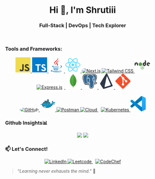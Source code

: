 <h1 align="center">Hi 👋, I'm Shrutiii</h1>
<h3 align="center">Full-Stack | DevOps | Tech Explorer</h3>

<br>


### Tools and Frameworks:
<p align="center">
  <!-- JavaScript -->
  <a href="https://developer.mozilla.org/en-US/docs/Web/JavaScript" target="_blank">
    <img src="https://raw.githubusercontent.com/devicons/devicon/master/icons/javascript/javascript-original.svg" width="50" title="JavaScript"/>
  </a>
  <!-- TypeScript -->
  <a href="https://www.typescriptlang.org/docs/" target="_blank">
    <img src="https://raw.githubusercontent.com/devicons/devicon/master/icons/typescript/typescript-original.svg" width="50" title="TypeScript"/>
  </a>
   <!-- Java -->
  <a href="https://docs.oracle.com/en/java/" target="_blank">
    <img src="https://raw.githubusercontent.com/devicons/devicon/master/icons/java/java-original.svg"
         alt="Java"
         width="50"
         title="Java" />
  </a>
  <!-- React -->
  <a href="https://react.dev/" target="_blank">
    <img src="https://raw.githubusercontent.com/devicons/devicon/master/icons/react/react-original.svg" width="50" title="React"/>
  </a>
  <!-- Next.js -->
  <a href="https://nextjs.org/docs" target="_blank">
    <img src="https://assets.vercel.com/image/upload/v1662130559/nextjs/Icon_dark_background.png" 
         alt="Next.js" 
         width="60" 
         title="Next.js" 
         style="border-radius: 8px;" />
  </a>
  <!-- Tailwind CSS -->
  <a href="https://tailwindcss.com/docs" target="_blank">
    <img src="https://www.vectorlogo.zone/logos/tailwindcss/tailwindcss-icon.svg" 
         alt="Tailwind CSS" 
         width="60" 
         title="Tailwind CSS" />
  </a>
  <!-- Node.js -->
  <a href="https://nodejs.org/en/docs" target="_blank">
    <img src="https://raw.githubusercontent.com/devicons/devicon/master/icons/nodejs/nodejs-original-wordmark.svg"
         alt="Node.js"
         width="50"
         title="Node.js" />
  </a>
  
  <!-- Express.js -->
 <a href="https://expressjs.com/" target="_blank">
    <img src="https://upload.wikimedia.org/wikipedia/commons/6/64/Expressjs.png"
         alt="Express.js"
         width="100"
         title="Express.js"
         style="background-color: white; padding: 6px; border-radius: 6px;" />
  </a>

  <!-- MongoDB -->
  <a href="https://www.mongodb.com/docs/" target="_blank">
    <img src="https://raw.githubusercontent.com/devicons/devicon/master/icons/mongodb/mongodb-original.svg" width="50" title="MongoDB"/>
  </a>
  <!-- PostgreSQL -->
  <a href="https://www.postgresql.org/docs/" target="_blank">
    <img src="https://raw.githubusercontent.com/devicons/devicon/master/icons/postgresql/postgresql-original.svg" width="50" title="PostgreSQL"/>
  </a>
  <!-- Prisma -->
  <a href="https://www.prisma.io/docs" target="_blank">
    <img src="https://raw.githubusercontent.com/devicons/devicon/master/icons/prisma/prisma-original.svg" width="50" title="Prisma"/>
  </a>
  <!-- Git -->
  <a href="https://git-scm.com/doc" target="_blank">
    <img src="https://raw.githubusercontent.com/devicons/devicon/master/icons/git/git-original.svg" width="50" title="Git"/>
  </a>
</p>
<p align="center">
  <!-- GitHub -->
   <a href="https://github.com/" target="_blank">
    <img src="https://github.githubassets.com/images/modules/logos_page/GitHub-Mark.png" 
         alt="GitHub" 
         width="60" 
         title="GitHub" 
         style="border-radius: 50%;" />
  </a>
   <!-- Docker -->
  <a href="https://www.docker.com/docs/" target="_blank">
    <img src="https://raw.githubusercontent.com/devicons/devicon/master/icons/docker/docker-original.svg"
         alt="Docker"
         width="50"
         title="Docker" />
  </a>
  <!-- Postman -->
  <a href="https://www.postman.com/" target="_blank">
    <img src="https://www.vectorlogo.zone/logos/getpostman/getpostman-icon.svg"
         alt="Postman"
         width="50"
         title="Postman" />
  </a>
  <!-- Cloud (generic cloud icon - can replace with AWS/GCP later) -->
  <a href="https://cloud.google.com/" target="_blank">
    <img src="https://www.vectorlogo.zone/logos/google_cloud/google_cloud-icon.svg"
         alt="Cloud"
         width="50"
         title="Google Cloud" />
  </a>
  
  <!-- Kubernetes -->
  <a href="https://kubernetes.io/docs/" target="_blank">
    <img src="https://raw.githubusercontent.com/rahuldkjain/github-profile-readme-generator/refs/heads/master/src/images/icons/Devops/kubernetes.svg"
      width="50" 
      title="Kubernetes" style="margin-left:8px;"/>
  </a>
  
  <!-- VS Code -->
  <a href="https://code.visualstudio.com/docs" target="_blank">
    <img src="https://raw.githubusercontent.com/devicons/devicon/master/icons/vscode/vscode-original.svg"
         alt="VS Code"
         width="50"
         title="VS Code" />
  </a>
</p>

  
### Github Insights📊

<p align="center">
  <img src="https://github-readme-stats.vercel.app/api?username=shrutiiiyet&show_icons=true&theme=github_dark" height="165" />
  <img src="https://github-readme-stats.vercel.app/api/top-langs/?username=shrutiiiyet&layout=compact&theme=tokyonight" height="165" />
</p>


### 📫 Let's Connect!
<!-- LinkedIn -->
<p align="center">
  <a href="https://www.linkedin.com/in/shruti-jadhav-892164277/" target="_blank">
    <img src="https://skillicons.dev/icons?i=linkedin&theme=light" 
         width="50" 
         title="LinkedIn" />
  </a>

  <!-- LeetCode -->
  <a href="https://leetcode.com/u/shrutiiiii03/" target="_blank">
   <img src="https://raw.githubusercontent.com/rahuldkjain/github-profile-readme-generator/refs/heads/master/src/images/icons/Social/leet-code.svg"
     width="40" 
     title="Leetcode"/>
  </a>

 <!-- CodeChef -->
  <a href="https://www.codechef.com/users/shrutiiiyet" target="_blank">
     <img src="https://tse1.mm.bing.net/th/id/OIP.yv0LzapdKF10tMAx7MpRQQAAAA?pid=Api&P=0&h=180" width="50" title="CodeChef" style="margin-left:8px;"/>
  </a> 
</p>

> *“Learning never exhausts the mind.”* 🚀

